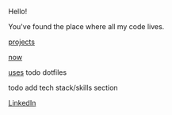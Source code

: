 Hello!

You've found the place where all my code lives.

[projects](https://github.com/griffinht?tab=repositories)

[now](https://github.com/users/griffinht/projects/3)

[uses](https://notes.griffinht.com/uses) todo dotfiles

<!--
todo page view analytics!
todo now page
(todo add ur pfp to this page) [inspiration](https://zzetao.github.io/awesome-github-profile/)
https://github.com/guilyx commit stats
https://github.com/JessicaLim8 word cloud
-->

todo add tech stack/skills section


[LinkedIn](https://www.linkedin.com/in/griffinht/)
